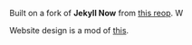 Built on a fork of **Jekyll Now** from [this reop](https://github.com/barryclark/jekyll-now). W

Website design is a mod of [this](https://jonbarron.info/). 